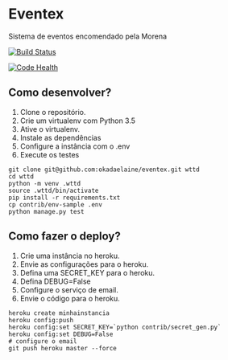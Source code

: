 # Eventex

Sistema de eventos encomendado pela Morena

[![Build Status](https://travis-ci.org/okadaelaine/wttd.svg?branch=master)](https://travis-ci.org/okadaelaine/wttd)

[![Code Health](https://landscape.io/github/okadaelaine/wttd/master/landscape.svg?style=flat)](https://landscape.io/github/okadaelaine/wttd/master)

## Como desenvolver?

1. Clone o repositório.
2. Crie um virtualenv com Python 3.5
3. Ative o virtualenv.
4. Instale as dependências
5. Configure a instância com o .env
6. Execute os testes

```console
git clone git@github.com:okadaelaine/eventex.git wttd
cd wttd
python -m venv .wttd
source .wttd/bin/activate
pip install -r requirements.txt
cp contrib/env-sample .env
python manage.py test
```

## Como fazer o deploy?

1. Crie uma instância no heroku.
2. Envie as configurações para o heroku.
3. Defina uma SECRET_KEY para o heroku.
4. Defina DEBUG=False
5. Configure o serviço de email.
6. Envie o código para o heroku.

```console
heroku create minhainstancia
heroku config:push
heroku config:set SECRET_KEY=`python contrib/secret_gen.py`
heroku config:set DEBUG=False
# configure o email
git push heroku master --force 

```
